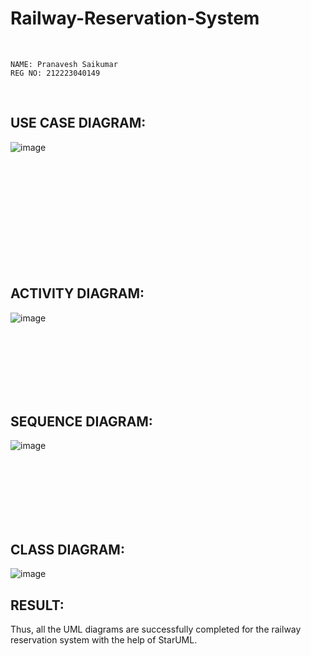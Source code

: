 # Railway-Reservation-System
<br>

```
NAME: Pranavesh Saikumar
REG NO: 212223040149
```

<br>

## USE CASE DIAGRAM:
![image](https://github.com/user-attachments/assets/5c0bad83-84ca-45da-9959-1e8960693206)

<br><br><br><br><br><br><br><br><br><br>
## ACTIVITY DIAGRAM:
![image](https://github.com/user-attachments/assets/a716a7e5-d1ce-41c1-8b78-c044fa2f0505)

<br><br><br><br><br><br>
## SEQUENCE DIAGRAM:
![image](https://github.com/user-attachments/assets/95197d2b-7afc-4459-afb5-5f5c5ee26bac)

<br><br><br><br><br><br>
## CLASS DIAGRAM:
![image](https://github.com/user-attachments/assets/fbe5d195-4a12-4cf8-adc0-ba87ead1f074)


## RESULT:
Thus, all the UML diagrams are successfully completed for the railway reservation system with the help of StarUML.
